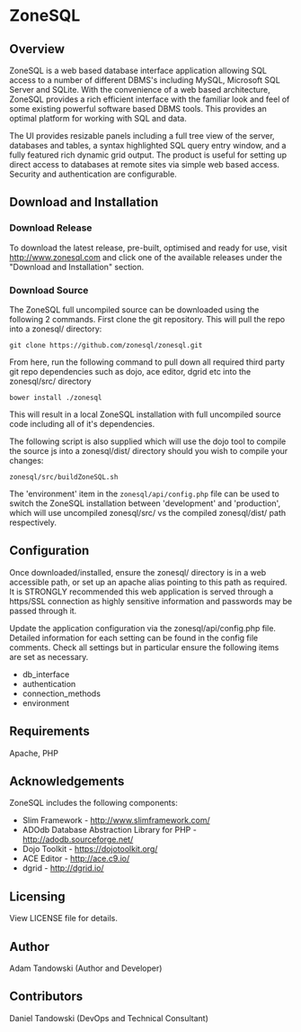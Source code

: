 # ZoneSQL

## Overview

ZoneSQL is a web based database interface application allowing SQL access to a 
number of different DBMS's including MySQL, Microsoft SQL Server and SQLite. With 
the convenience of a web based architecture, ZoneSQL provides a rich efficient 
interface with the familiar look and feel of some existing powerful software 
based DBMS tools. This provides an optimal platform for working with SQL and 
data. 

The UI provides resizable panels including a full tree view of the server,
databases and tables, a syntax highlighted SQL query entry window, and a fully 
featured rich dynamic grid output. The product is useful for setting up direct 
access to databases at remote sites via simple web based access. Security and 
authentication are configurable.

## Download and Installation

### Download Release

To download the latest release, pre-built, optimised and ready for use, visit 
http://www.zonesql.com and click one of the available releases under the 
"Download and Installation" section.

### Download Source

The ZoneSQL full uncompiled source can be downloaded using the following 2 
commands. First clone the git repository. This will pull the repo into a 
zonesql/ directory:

    git clone https://github.com/zonesql/zonesql.git

From here, run the following command to pull down all required third party git 
repo dependencies such as dojo, ace editor, dgrid etc into the zonesql/src/ 
directory

    bower install ./zonesql

This will result in a local ZoneSQL installation with full uncompiled source code 
including all of it's dependencies.  

The following script is also supplied which will use the dojo tool to compile the 
source js into a zonesql/dist/ directory should you wish to compile your changes:

    zonesql/src/buildZoneSQL.sh

The 'environment' item in the `zonesql/api/config.php` file can be used to switch 
the ZoneSQL installation between 'development' and 'production', which will use 
uncompiled zonesql/src/ vs the compiled zonesql/dist/ path respectively.

## Configuration

Once downloaded/installed, ensure the zonesql/ directory is in a web 
accessible path, or set up an apache alias pointing to this path as required. It
is STRONGLY recommended this web application is served through a https/SSL 
connection as highly sensitive information and passwords may be passed through 
it.

Update the application configuration via the zonesql/api/config.php file. 
Detailed information for each setting can be found in the config file comments. 
Check all settings but in particular ensure the following items are set as 
necessary. 

* db_interface
* authentication
* connection_methods
* environment

## Requirements

Apache, PHP

## Acknowledgements

ZoneSQL includes the following components:

* Slim Framework - http://www.slimframework.com/
* ADOdb Database Abstraction Library for PHP - http://adodb.sourceforge.net/
* Dojo Toolkit - https://dojotoolkit.org/
* ACE Editor - http://ace.c9.io/
* dgrid - http://dgrid.io/

## Licensing

View LICENSE file for details.

## Author

Adam Tandowski (Author and Developer)

## Contributors

Daniel Tandowski (DevOps and Technical Consultant)

